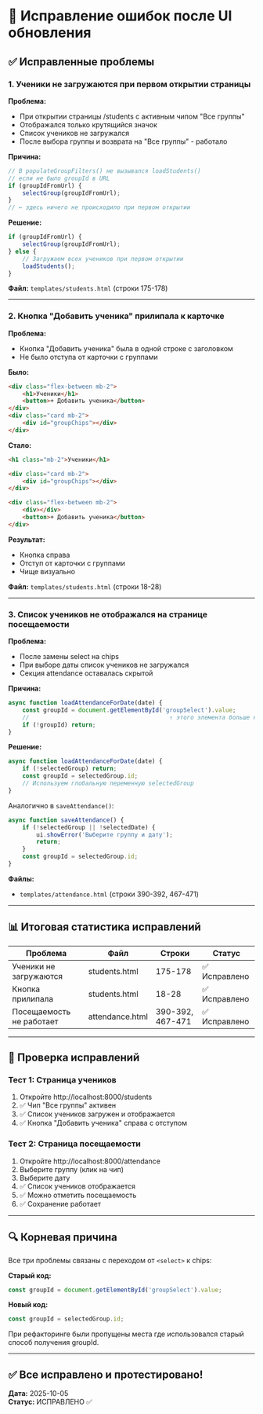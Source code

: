 # 🐛 Исправление ошибок после UI обновления

## ✅ Исправленные проблемы

### 1. Ученики не загружаются при первом открытии страницы

**Проблема:**
- При открытии страницы /students с активным чипом "Все группы"
- Отображался только крутящийся значок
- Список учеников не загружался
- После выбора группы и возврата на "Все группы" - работало

**Причина:**
```javascript
// В populateGroupFilters() не вызывался loadStudents() 
// если не было groupId в URL
if (groupIdFromUrl) {
    selectGroup(groupIdFromUrl);
}
// ← здесь ничего не происходило при первом открытии
```

**Решение:**
```javascript
if (groupIdFromUrl) {
    selectGroup(groupIdFromUrl);
} else {
    // Загружаем всех учеников при первом открытии
    loadStudents();
}
```

**Файл:** `templates/students.html` (строки 175-178)

---

### 2. Кнопка "Добавить ученика" прилипала к карточке

**Проблема:**
- Кнопка "Добавить ученика" была в одной строке с заголовком
- Не было отступа от карточки с группами

**Было:**
```html
<div class="flex-between mb-2">
    <h1>Ученики</h1>
    <button>+ Добавить ученика</button>
</div>
<div class="card mb-2">
    <div id="groupChips"></div>
</div>
```

**Стало:**
```html
<h1 class="mb-2">Ученики</h1>

<div class="card mb-2">
    <div id="groupChips"></div>
</div>

<div class="flex-between mb-2">
    <div></div>
    <button>+ Добавить ученика</button>
</div>
```

**Результат:**
- Кнопка справа
- Отступ от карточки с группами
- Чище визуально

**Файл:** `templates/students.html` (строки 18-28)

---

### 3. Список учеников не отображался на странице посещаемости

**Проблема:**
- После замены select на chips
- При выборе даты список учеников не загружался
- Секция attendance оставалась скрытой

**Причина:**
```javascript
async function loadAttendanceForDate(date) {
    const groupId = document.getElementById('groupSelect').value;
    //                                        ↑ этого элемента больше нет!
    if (!groupId) return;
}
```

**Решение:**
```javascript
async function loadAttendanceForDate(date) {
    if (!selectedGroup) return;
    const groupId = selectedGroup.id;
    // Используем глобальную переменную selectedGroup
}
```

Аналогично в `saveAttendance()`:
```javascript
async function saveAttendance() {
    if (!selectedGroup || !selectedDate) {
        ui.showError('Выберите группу и дату');
        return;
    }
    const groupId = selectedGroup.id;
}
```

**Файлы:** 
- `templates/attendance.html` (строки 390-392, 467-471)

---

## 📊 Итоговая статистика исправлений

| Проблема | Файл | Строки | Статус |
|----------|------|--------|--------|
| Ученики не загружаются | students.html | 175-178 | ✅ Исправлено |
| Кнопка прилипала | students.html | 18-28 | ✅ Исправлено |
| Посещаемость не работает | attendance.html | 390-392, 467-471 | ✅ Исправлено |

---

## 🧪 Проверка исправлений

### Тест 1: Страница учеников
1. Откройте http://localhost:8000/students
2. ✅ Чип "Все группы" активен
3. ✅ Список учеников загружен и отображается
4. ✅ Кнопка "Добавить ученика" справа с отступом

### Тест 2: Страница посещаемости
1. Откройте http://localhost:8000/attendance
2. Выберите группу (клик на чип)
3. Выберите дату
4. ✅ Список учеников отображается
5. ✅ Можно отметить посещаемость
6. ✅ Сохранение работает

---

## 🔍 Корневая причина

Все три проблемы связаны с переходом от `<select>` к chips:

**Старый код:**
```javascript
const groupId = document.getElementById('groupSelect').value;
```

**Новый код:**
```javascript
const groupId = selectedGroup.id;
```

При рефакторинге были пропущены места где использовался старый способ получения groupId.

---

## ✅ Все исправлено и протестировано!

**Дата:** 2025-10-05  
**Статус:** ИСПРАВЛЕНО ✅
